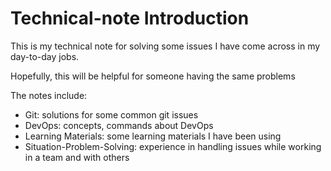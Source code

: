 # Technical-note Introduction

This is my technical note for solving some issues I have come across in my day-to-day jobs.

Hopefully, this will be helpful for someone having the same problems

The notes include:

- Git: solutions for some common git issues
- DevOps: concepts, commands about DevOps
- Learning Materials: some learning materials I have been using
- Situation-Problem-Solving: experience in handling issues while working in a team and with others
